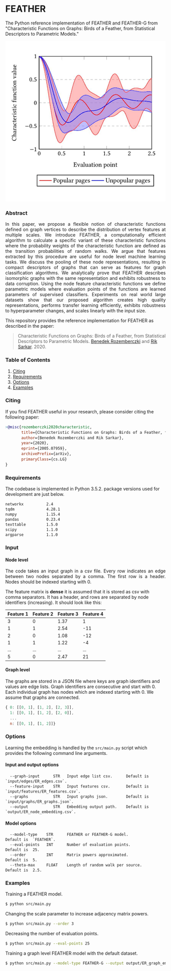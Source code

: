 FEATHER
============================================
The Python reference implementation of FEATHER and FEATHER-G from "Characteristic Functions on Graphs: Birds of a Feather, from Statistical Descriptors to Parametric Models."

<p align="center">
  <img width="600" src="charfun.jpg">
</p>

### Abstract

<p align="justify">
In this paper, we propose a flexible notion of characteristic functions defined on graph vertices to describe the distribution of vertex features at multiple scales. We introduce FEATHER, a computationally efficient algorithm to calculate a specific variant of these characteristic functions where the probability weights of the characteristic function are defined as the transition probabilities of random walks. We argue that features extracted by this procedure are useful for node level machine learning tasks. We discuss the pooling of these node representations, resulting in compact descriptors of graphs that can serve as features for graph classification algorithms. We analytically prove that FEATHER describes isomorphic graphs with the same representation and exhibits robustness to data corruption. Using the node feature characteristic functions we define parametric models where evaluation points of the functions are learned parameters of supervised classifiers. Experiments on real world large datasets show that our proposed algorithm creates high quality representations, performs transfer learning efficiently, exhibits robustness to hyperparameter changes, and scales linearly with the input size.</p>

This repository provides the reference implementation for FEATHER as described in the paper:
> Characteristic Functions on Graphs: Birds of a Feather, from Statistical Descriptors to Parametric Models.
> [Benedek Rozemberczki](http://homepages.inf.ed.ac.uk/s1668259/) and [Rik Sarkar](https://homepages.inf.ed.ac.uk/rsarkar/).
> 2020.


### Table of Contents

1. [Citing](#citing)  
2. [Requirements](#requirements)
3. [Options](#options) 
4. [Examples](#examples)

### Citing

If you find FEATHER useful in your research, please consider citing the following paper:
```bibtex
>@misc{rozemberczki2020characteristic,
       title={Characteristic Functions on Graphs: Birds of a Feather, from Statistical Descriptors to Parametric Models},
       author={Benedek Rozemberczki and Rik Sarkar},
       year={2020},
       eprint={2005.07959},
       archivePrefix={arXiv},
       primaryClass={cs.LG}
}
```
### Requirements
The codebase is implemented in Python 3.5.2. package versions used for development are just below.
```
networkx          2.4
tqdm              4.28.1
numpy             1.15.4
pandas            0.23.4
texttable         1.5.0
scipy             1.1.0
argparse          1.1.0
```

### Input

#### Node level

<p align="justify">
The code takes an input graph in a csv file. Every row indicates an edge between two nodes separated by a comma. The first row is a header. Nodes should be indexed starting with 0. </p>

The feature matrix is **dense** it is assumed that it is stored as csv with comma separators. It has a header, and rows are separated by node identifiers (increasing). It should look like this:

| **Feature 1** | **Feature 2** | **Feature 3** | **Feature 4** |
| --- | --- | --- |--- |
| 3 |0 |1.37 |1 |
| 1 |1 |2.54 |-11 |
| 2 |0 |1.08 |-12 |
| 1 |1 |1.22 |-4 |
| ... |... |... |... |
| 5 |0 |2.47 |21 |

#### Graph level

The graphs are stored in a JSON file where keys are graph identifiers and values are edge lists. Graph identifiers are consecutive and start with 0. Each individual graph has nodes which are indexed starting with 0. We assume that graphs are connected. 

```javascript
{ 0: [[0, 1], [1, 2], [2, 3]],
  1: [[0, 1], [1, 2], [2, 0]],
  ...
  n: [[0, 1], [1, 2]]}
```

### Options

Learning the embedding is handled by the `src/main.py` script which provides the following command line arguments.

#### Input and output options
```
  --graph-input      STR   Input edge list csv.      Default is `input/edges/ER_edges.csv`.
  --feature-input    STR   Input features csv.       Default is `input/features/ER_features.csv`.
  --graphs           STR   Input graphs json.        Default is `input/graphs/ER_graphs.json`.
  --output           STR   Embedding output path.    Default is `output/ER_node_embedding.csv`.
```
#### Model options
```
  --model-type    STR      FEATHER or FEATHER-G model.          Default is  `FEATHER`.
  --eval-points   INT      Number of evaluation points.         Default is  25.
  --order         INT      Matrix powers approximated.          Default is  5.
  --theta-max     FLOAT    Length of random walk per source.    Default is  2.5.
```

### Examples
Training a FEATHER model.
```sh
$ python src/main.py
```

Changing the scale parameter to increase adjacency matrix powers.
```sh
$ python src/main.py --order 3
```

Decreasing the number of evaluation points.
```sh
$ python src/main.py --eval-points 25
```

Training a graph level FEATHER model with the default dataset.
```sh
$ python src/main.py --model-type FEATHER-G --output output/ER_graph_embedding.csv
```
